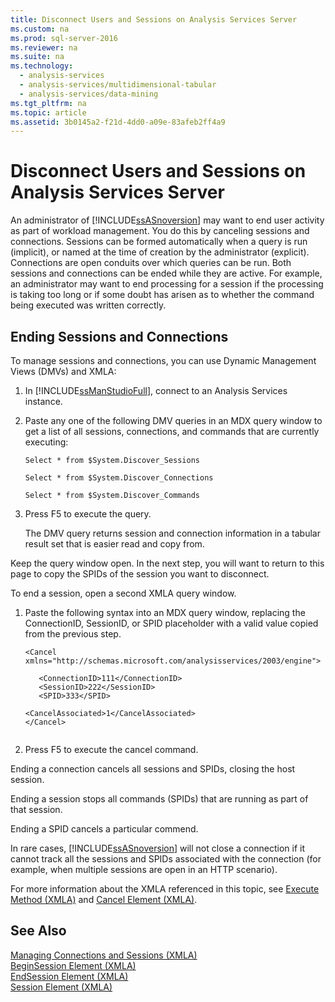 ```yaml
---
title: Disconnect Users and Sessions on Analysis Services Server
ms.custom: na
ms.prod: sql-server-2016
ms.reviewer: na
ms.suite: na
ms.technology: 
  - analysis-services
  - analysis-services/multidimensional-tabular
  - analysis-services/data-mining
ms.tgt_pltfrm: na
ms.topic: article
ms.assetid: 3b0145a2-f21d-4dd0-a09e-83afeb2ff4a9
---
```

# Disconnect Users and Sessions on Analysis Services Server
  An administrator of [!INCLUDE[ssASnoversion](../../Token/Other/ssASnoversion_md.md)] may want to end user activity as part of workload management. You do this by canceling sessions and connections. Sessions can be formed automatically when a query is run \(implicit\), or named at the time of creation by the administrator \(explicit\). Connections are open conduits over which queries can be run. Both sessions and connections can be ended while they are active. For example, an administrator may want to end processing for a session if the processing is taking too long or if some doubt has arisen as to whether the command being executed was written correctly.  
  
## Ending Sessions and Connections  
 To manage sessions and connections, you can use Dynamic Management Views \(DMVs\) and XMLA:  
  
1.  In [!INCLUDE[ssManStudioFull](../../Token/Other/ssManStudioFull_md.md)], connect to an Analysis Services instance.  
  
2.  Paste any one of the following DMV queries in an MDX query window to get a list of all sessions, connections, and commands that are currently executing:  
  
     `Select * from $System.Discover_Sessions`  
  
     `Select * from $System.Discover_Connections`  
  
     `Select * from $System.Discover_Commands`  
  
3.  Press F5 to execute the query.  
  
     The DMV query returns session and connection information in a tabular result set that is easier read and copy from.  
  
 Keep the query window open. In the next step, you will want to return to this page to copy the SPIDs of the session you want to disconnect.  
  
 To end a session, open a second XMLA query window.  
  
1.  Paste the following syntax into an MDX query window, replacing the ConnectionID, SessionID, or SPID placeholder with a valid value copied from the previous step.  
  
    ```  
    <Cancel xmlns="http://schemas.microsoft.com/analysisservices/2003/engine">  
  
       <ConnectionID>111</ConnectionID>  
       <SessionID>222</SessionID>  
       <SPID>333</SPID>  
  
    <CancelAssociated>1</CancelAssociated>  
    </Cancel>  
  
    ```  
  
2.  Press F5 to execute the cancel command.  
  
 Ending a connection cancels all sessions and SPIDs, closing the host session.  
  
 Ending a session stops all commands \(SPIDs\) that are running as part of that session.  
  
 Ending a SPID cancels a particular commend.  
  
 In rare cases, [!INCLUDE[ssASnoversion](../../Token/Other/ssASnoversion_md.md)] will not close a connection if it cannot track all the sessions and SPIDs associated with the connection \(for example, when multiple sessions are open in an HTTP scenario\).  
  
 For more information about the XMLA referenced in this topic, see [Execute Method &#40;XMLA&#41;](../Topic/Execute%20Method%20\(XMLA\).md) and [Cancel Element &#40;XMLA&#41;](../Topic/Cancel%20Element%20\(XMLA\).md).  
  
## See Also  
 [Managing Connections and Sessions &#40;XMLA&#41;](../Topic/Managing%20Connections%20and%20Sessions%20\(XMLA\).md)   
 [BeginSession Element &#40;XMLA&#41;](../Topic/BeginSession%20Element%20\(XMLA\).md)   
 [EndSession Element &#40;XMLA&#41;](../Topic/EndSession%20Element%20\(XMLA\).md)   
 [Session Element &#40;XMLA&#41;](../Topic/Session%20Element%20\(XMLA\).md)  
  
  